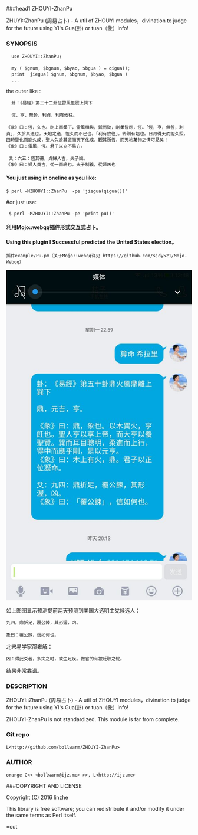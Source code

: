 
###head1 ZHOUYI-ZhanPu
 
ZHUYI::ZhanPu (周易占卜) - A util of ZHOUYI modules，divination to judge for the future using YI's Gua(卦) or tuan（彖）info!
 
 
### SYNOPSIS
 
      use ZHOUYI::ZhanPu;
     
      my ( $gnum, $bgnum, $byao, $bgua ) = qigua();
      print  jiegua( $gnum, $bgnum, $byao, $bgua )
      ...

 the outer like :

      卦：《易經》第三十二卦恆雷風恆震上巽下

      恆，亨，無咎，利貞，利有攸往。

    《彖》曰：恆，久也。剛上而柔下，雷風相與，巽而動，剛柔皆應，恆。「恆，亨，無咎，利貞」，久於其道也，天地之道，恆久而不已也。「利有攸往」，終則有始也。日月得天而能久照，四時變化而能久成，聖人久於其道而天下化成。觀其所恆，而天地萬物之情可見矣！
    《象》曰：雷風，恆。君子以立不易方。

     爻：六五：恆其德，貞婦人吉，夫子凶。
    《象》曰：婦人貞吉，從一而終也。夫子制義，從婦凶也
 
#### You just using in  oneline as you like:

    $ perl -MZHOUYI::ZhanPu  -pe 'jiegua(qigua())'
    
 #or just use:  
    
     $ perl -MZHOUYI::ZhanPu -pe 'print pu()'

#### 利用Mojo::webqq插件形式交互式占卜。
####  Using this plugin I Successful predicted the United States election。

    插件example/Pu.pm（关于Mojo::webqq详见 https://github.com/sjdy521/Mojo-Webqq）

   ![成功预测美帝大选](example/zhanpu.jpg)

  
   如上图图显示预测提前两天预测到美国大选明主党候选人：
    
    九四。鼎折足，覆公餗，其形渥，凶。

    象曰：覆公餗，信如何也。
    
  北宋易学家邵雍解：

    凶：得此爻者，多灾之时，或生足疾。做官的有被贬职之忧。

  结果非常靠谱。

 
### DESCRIPTION
 
  ZHOUYI::ZhanPu (周易占卜) - A util of ZHOUYI modules，divination to judge for the future using YI's Gua(卦) or tuan（彖）info!
 
  ZHOUYI-ZhanPu  is not standardized. This module is far from complete.
 
 

### Git repo
 
    L<http://github.com/bollwarm/ZHOUYI-ZhanPu>
 
### AUTHOR
 
    orange C<< <bollwarm@ijz.me> >>, L<http://ijz.me>
 
###COPYRIGHT AND LICENSE
 
Copyright (C) 2016 linzhe
 
This library is free software; you can redistribute it and/or modify
it under the same terms as Perl itself.
 
 
=cut

